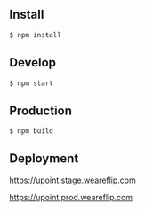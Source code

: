 ## Install

```sh
$ npm install
```

## Develop

```sh
$ npm start
```

## Production

```sh
$ npm build
```

## Deployment

https://upoint.stage.weareflip.com

https://upoint.prod.weareflip.com
